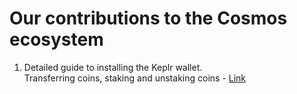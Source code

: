 # Our contributions to the Cosmos ecosystem

1. Detailed guide to installing the Keplr wallet.  
Transferring coins, staking and unstaking coins - [Link](https://life-and-crypto.gitbook.io/life-and-crypto/gaidy-dlya-novichkov/editor)
